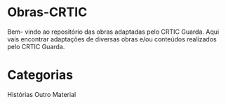 # Obras-CRTIC
Bem- vindo ao repositório das obras adaptadas pelo CRTIC Guarda.
Aqui vais encontrar adaptações de diversas obras e/ou conteúdos realizados pelo CRTIC Guarda.

# Categorias
Histórias
Outro Material

